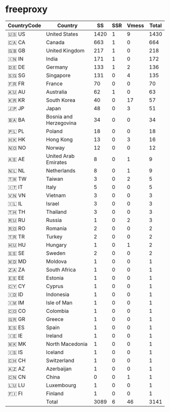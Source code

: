 # freeproxy

|CountryCode|Country|SS|SSR|Vmess|Total|
|  ----  | ----  |  ----  | ----  |  ----  | ----  |
|🇺🇸 US|United States|1420|1|9|1430|
|🇨🇦 CA|Canada|663|1|0|664|
|🇬🇧 GB|United Kingdom|217|1|0|218|
|🇮🇳 IN|India|171|1|0|172|
|🇩🇪 DE|Germany|133|1|2|136|
|🇸🇬 SG|Singapore|131|0|4|135|
|🇫🇷 FR|France|70|0|0|70|
|🇦🇺 AU|Australia|62|1|0|63|
|🇰🇷 KR|South Korea|40|0|17|57|
|🇯🇵 JP|Japan|48|0|3|51|
|🇧🇦 BA|Bosnia and Herzegovina|34|0|0|34|
|🇵🇱 PL|Poland|18|0|0|18|
|🇭🇰 HK|Hong Kong|13|0|3|16|
|🇳🇴 NO|Norway|12|0|0|12|
|🇦🇪 AE|United Arab Emirates|8|0|1|9|
|🇳🇱 NL|Netherlands|8|0|1|9|
|🇹🇼 TW|Taiwan|3|0|2|5|
|🇮🇹 IT|Italy|5|0|0|5|
|🇻🇳 VN|Vietnam|3|0|0|3|
|🇮🇱 IL|Israel|3|0|0|3|
|🇹🇭 TH|Thailand|3|0|0|3|
|🇷🇺 RU|Russia|1|0|2|3|
|🇷🇴 RO|Romania|2|0|0|2|
|🇹🇷 TR|Turkey|2|0|0|2|
|🇭🇺 HU|Hungary|1|0|1|2|
|🇸🇪 SE|Sweden|2|0|0|2|
|🇲🇩 MD|Moldova|1|0|0|1|
|🇿🇦 ZA|South Africa|1|0|0|1|
|🇪🇪 EE|Estonia|1|0|0|1|
|🇨🇾 CY|Cyprus|1|0|0|1|
|🇮🇩 ID|Indonesia|1|0|0|1|
|🇮🇲 IM|Isle of Man|1|0|0|1|
|🇨🇴 CO|Colombia|1|0|0|1|
|🇬🇷 GR|Greece|1|0|0|1|
|🇪🇸 ES|Spain|1|0|0|1|
|🇮🇪 IE|Ireland|1|0|0|1|
|🇲🇰 MK|North Macedonia|1|0|0|1|
|🇮🇸 IS|Iceland|1|0|0|1|
|🇨🇭 CH|Switzerland|1|0|0|1|
|🇦🇿 AZ|Azerbaijan|1|0|0|1|
|🇨🇳 CN|China|0|0|1|1|
|🇱🇺 LU|Luxembourg|1|0|0|1|
|🇫🇮 FI|Finland|1|0|0|1|
||Total|3089|6|46|3141|

